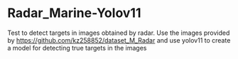 # Radar_Marine-Yolov11
Test to detect targets in images obtained by radar. Use the images provided by https://github.com/kz258852/dataset_M_Radar and use yolov11 to create a model for detecting true targets in the images
